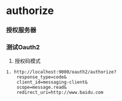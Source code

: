 # authorize

### 授权服务器

### 测试Oauth2
1. 授权码模式
```shell
1. http://localhost:9000/oauth2/authorize?
    response_type=code&
    client_id=messaging-client&
    scope=message.read&
    redirect_uri=http://www.baidu.com



```

